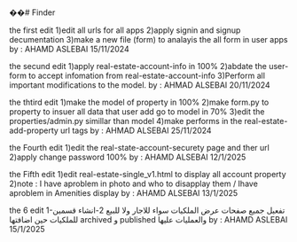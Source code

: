 ��#   F i n d e r 


the first edit 
1)edit all urls for all apps
2)apply signin and signup decumentation
3)make a new file (form) to analayis the all form in user apps
by : AHAMD ASLEBAI   15/11/2024


the secund edit 
1)apply real-estate-account-info in 100%
2)abdate the user-form to accept infomation from real-estate-account-info 
3)Perform all important modifications to the model.
by : AHMAD ALSEBAI   20/11/2024


the thtird edit
1)make the model of property in 100%
2)make form.py to property to insuer all data that user add go to model in 70%
3)edit the properties/admin.py simillar than model 
4)make performs in the real-estate-add-property url tags
by : AHMAD ALSEBAI   25/11/2024

the Fourth edit
1)edit the real-state-account-securety page and ther url
2)apply change password 100%
by : AHAMD ALSEBAI   12/1/2025

the Fifth edit
1)edit real-estate-single_v1.html to display all account property 
2)note : I have aproblem in photo and who to disapplay them / Ihave aproblem in Amenities display 
by : AHAMD ALSEBAI   13/1/2025

the 6 edit
1-تفعيل جميع صفحات عرض الملكيات سواء للاجار ولا للبيع 
2-انشاء قسمين للملكيات حين اضافتها archived و published والعمليات عليها 
by : AHAMD ASLEBAI  15/1/2025
